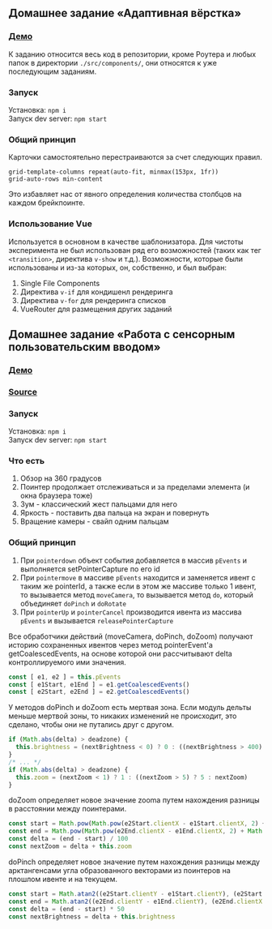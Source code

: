 ## Домашнее задание «Адаптивная вёрстка»
### [Демо](https://nskye.github.io/shri-18-smarthouse-task-1/)  
К заданию относится весь код в репозитории, кроме Роутера и любых папок в директории `./src/components/`, они относятся к уже последующим заданиям.  
### Запуск
Установка: `npm i`  
Запуск dev server: `npm start`  
### Общий принцип
Карточки самостоятельно перестраиваются за счет следующих правил.
```styl
grid-template-columns repeat(auto-fit, minmax(153px, 1fr))
grid-auto-rows min-content
```
Это избавляет нас от явного определения количества столбцов на каждом брейкпоинте. 
### Использование Vue
Используется в основном в качестве шаблонизатора. Для чистоты эксперимента не был использован ряд его возможностей (таких как тег `<transition>`, директива `v-show` и т.д.). Возможности, которые были использованы и из-за которых, он, собственно, и был выбран:
1. Single File Components
1. Директива `v-if` для кондишенл рендеринга
1. Директива `v-for` для рендеринга списков
1. VueRouter для размещения других заданий

## Домашнее задание «Работа с сенсорным пользовательским вводом»
### [Демо](https://nskye.github.io/shri-18-smarthouse-task-1/#/task-2)
### [Source](https://github.com/NSkye/shri-18-smarthouse-task-1/blob/master/src/components/task-2/SensorInput.vue)
### Запуск
Установка: `npm i`  
Запуск dev server: `npm start` 
### Что есть
1. Обзор на 360 градусов
1. Поинтер продолжает отслеживаться и за пределами элемента (и окна браузера тоже)
1. Зум - классический жест пальцами для него
1. Яркость - поставить два пальца на экран и повернуть
1. Вращение камеры - свайп одним пальцам
### Общий принцип
1. При `pointerdown` объект события добавляется в массив `pEvents` и выполняется setPointerCapture по его id
1. При `pointermove` в массиве `pEvents` находится и заменяется ивент с таким же pointerId, а также если в этом же массиве только 1 ивент, то вызывается метод `moveCamera`, то вызывается метод `do`, который объединяет `doPinch` и `doRotate`
1. При `pointerUp` и `pointerCancel` производится ивента из массива `pEvents` и вызывается `releasePointerCapture`  

Все обработчики действий (moveCamera, doPinch, doZoom) получают историю сохраненных ивентов через метод pointerEvent'а getCoalescedEvents, на основе которой они рассчитывают delta контроллируемого ими значения.  
```javascript
const [ e1, e2 ] = this.pEvents
const [ e1Start, e1End ] = e1.getCoalescedEvents()
const [ e2Start, e2End ] = e2.getCoalescedEvents()
```

У методов doPinch и doZoom есть мертвая зона. Если модуль дельты меньше мертвой зоны, то никаких изменений не происходит, это сделано, чтобы они не путались друг с другом.  
```javascript
if (Math.abs(delta) > deadzone) {
  this.brightness = (nextBrightness < 0) ? 0 : ((nextBrightness > 400) ? 400 : nextBrightness)
}
/* ... */
if (Math.abs(delta) > deadzone) {
  this.zoom = (nextZoom < 1) ? 1 : ((nextZoom > 5) ? 5 : nextZoom)
}
```

doZoom определяет новое значение zooma путем нахождения разницы в расстоянии между поинтерами.  
```javascript
const start = Math.pow(Math.pow(e2Start.clientX - e1Start.clientX, 2) + Math.pow(e2Start.clientY - e1Start.clientY, 2), 1 / 2)
const end = Math.pow(Math.pow(e2End.clientX - e1End.clientX, 2) + Math.pow(e2End.clientY - e1End.clientY, 2), 1 / 2)
const delta = (end - start) / 100
const nextZoom = delta + this.zoom
```

doPinch определяет новое значение путем нахождения разницы между арктангенсами угла образованного векторами из поинтеров на плошлом ивенте и на текущем.  
```javascript
const start = Math.atan2((e2Start.clientY - e1Start.clientY), (e2Start.clientX - e1Start.clientX))
const end = Math.atan2((e2End.clientY - e1End.clientY), (e2End.clientX - e1End.clientX))
const delta = (end - start) * 50
const nextBrightness = delta + this.brightness
```
